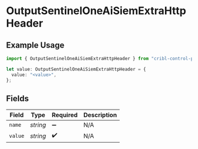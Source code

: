 # OutputSentinelOneAiSiemExtraHttpHeader

## Example Usage

```typescript
import { OutputSentinelOneAiSiemExtraHttpHeader } from "cribl-control-plane/models/operations";

let value: OutputSentinelOneAiSiemExtraHttpHeader = {
  value: "<value>",
};
```

## Fields

| Field              | Type               | Required           | Description        |
| ------------------ | ------------------ | ------------------ | ------------------ |
| `name`             | *string*           | :heavy_minus_sign: | N/A                |
| `value`            | *string*           | :heavy_check_mark: | N/A                |